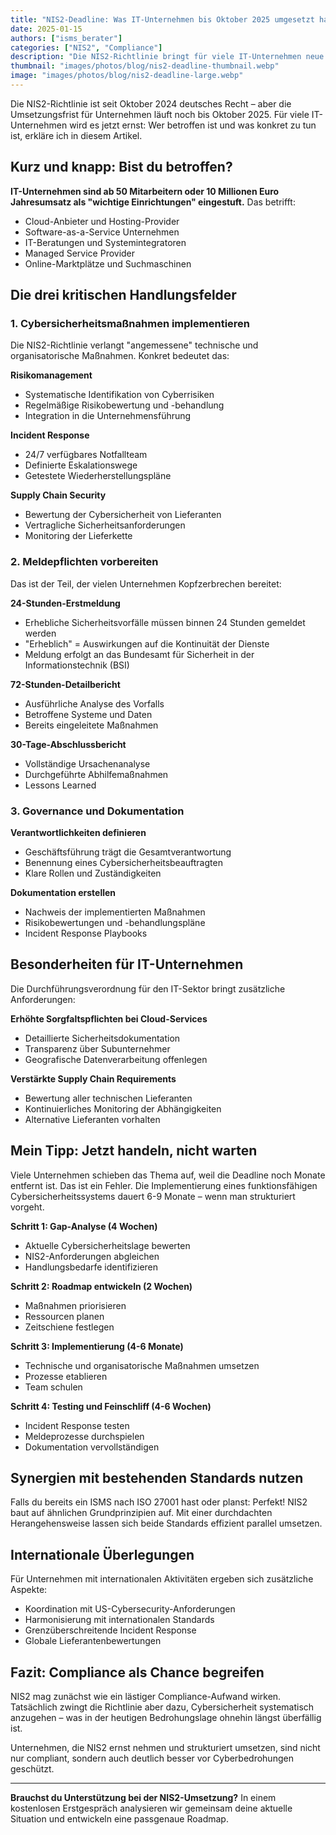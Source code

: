 ```yaml
---
title: "NIS2-Deadline: Was IT-Unternehmen bis Oktober 2025 umgesetzt haben müssen"
date: 2025-01-15
authors: ["isms_berater"]
categories: ["NIS2", "Compliance"]
description: "Die NIS2-Richtlinie bringt für viele IT-Unternehmen neue Cybersicherheitspflichten. Was du bis zur Deadline wissen und umsetzen musst."
thumbnail: "images/photos/blog/nis2-deadline-thumbnail.webp"
image: "images/photos/blog/nis2-deadline-large.webp"
---
```


Die NIS2-Richtlinie ist seit Oktober 2024 deutsches Recht – aber die Umsetzungsfrist für Unternehmen läuft noch bis Oktober 2025. Für viele IT-Unternehmen wird es jetzt ernst: Wer betroffen ist und was konkret zu tun ist, erkläre ich in diesem Artikel.

## Kurz und knapp: Bist du betroffen?

**IT-Unternehmen sind ab 50 Mitarbeitern oder 10 Millionen Euro Jahresumsatz als "wichtige Einrichtungen" eingestuft.** Das betrifft:

- Cloud-Anbieter und Hosting-Provider
- Software-as-a-Service Unternehmen  
- IT-Beratungen und Systemintegratoren
- Managed Service Provider
- Online-Marktplätze und Suchmaschinen

## Die drei kritischen Handlungsfelder

### 1. Cybersicherheitsmaßnahmen implementieren

Die NIS2-Richtlinie verlangt "angemessene" technische und organisatorische Maßnahmen. Konkret bedeutet das:

**Risikomanagement**
- Systematische Identifikation von Cyberrisiken
- Regelmäßige Risikobewertung und -behandlung
- Integration in die Unternehmensführung

**Incident Response**
- 24/7 verfügbares Notfallteam
- Definierte Eskalationswege
- Getestete Wiederherstellungspläne

**Supply Chain Security**
- Bewertung der Cybersicherheit von Lieferanten
- Vertragliche Sicherheitsanforderungen
- Monitoring der Lieferkette

### 2. Meldepflichten vorbereiten

Das ist der Teil, der vielen Unternehmen Kopfzerbrechen bereitet:

**24-Stunden-Erstmeldung**
- Erhebliche Sicherheitsvorfälle müssen binnen 24 Stunden gemeldet werden
- "Erheblich" = Auswirkungen auf die Kontinuität der Dienste
- Meldung erfolgt an das Bundesamt für Sicherheit in der Informationstechnik (BSI)

**72-Stunden-Detailbericht**
- Ausführliche Analyse des Vorfalls
- Betroffene Systeme und Daten
- Bereits eingeleitete Maßnahmen

**30-Tage-Abschlussbericht**
- Vollständige Ursachenanalyse
- Durchgeführte Abhilfemaßnahmen
- Lessons Learned

### 3. Governance und Dokumentation

**Verantwortlichkeiten definieren**
- Geschäftsführung trägt die Gesamtverantwortung
- Benennung eines Cybersicherheitsbeauftragten
- Klare Rollen und Zuständigkeiten

**Dokumentation erstellen**
- Nachweis der implementierten Maßnahmen
- Risikobewertungen und -behandlungspläne
- Incident Response Playbooks

## Besonderheiten für IT-Unternehmen

Die Durchführungsverordnung für den IT-Sektor bringt zusätzliche Anforderungen:

**Erhöhte Sorgfaltspflichten bei Cloud-Services**
- Detaillierte Sicherheitsdokumentation
- Transparenz über Subunternehmer
- Geografische Datenverarbeitung offenlegen

**Verstärkte Supply Chain Requirements**
- Bewertung aller technischen Lieferanten
- Kontinuierliches Monitoring der Abhängigkeiten
- Alternative Lieferanten vorhalten

## Mein Tipp: Jetzt handeln, nicht warten

Viele Unternehmen schieben das Thema auf, weil die Deadline noch Monate entfernt ist. Das ist ein Fehler. Die Implementierung eines funktionsfähigen Cybersicherheitssystems dauert 6-9 Monate – wenn man strukturiert vorgeht.

**Schritt 1: Gap-Analyse (4 Wochen)**
- Aktuelle Cybersicherheitslage bewerten
- NIS2-Anforderungen abgleichen
- Handlungsbedarfe identifizieren

**Schritt 2: Roadmap entwickeln (2 Wochen)**
- Maßnahmen priorisieren
- Ressourcen planen
- Zeitschiene festlegen

**Schritt 3: Implementierung (4-6 Monate)**
- Technische und organisatorische Maßnahmen umsetzen
- Prozesse etablieren
- Team schulen

**Schritt 4: Testing und Feinschliff (4-6 Wochen)**
- Incident Response testen
- Meldeprozesse durchspielen
- Dokumentation vervollständigen

## Synergien mit bestehenden Standards nutzen

Falls du bereits ein ISMS nach ISO 27001 hast oder planst: Perfekt! NIS2 baut auf ähnlichen Grundprinzipien auf. Mit einer durchdachten Herangehensweise lassen sich beide Standards effizient parallel umsetzen.

## Internationale Überlegungen

Für Unternehmen mit internationalen Aktivitäten ergeben sich zusätzliche Aspekte:
- Koordination mit US-Cybersecurity-Anforderungen
- Harmonisierung mit internationalen Standards
- Grenzüberschreitende Incident Response
- Globale Lieferantenbewertungen

## Fazit: Compliance als Chance begreifen

NIS2 mag zunächst wie ein lästiger Compliance-Aufwand wirken. Tatsächlich zwingt die Richtlinie aber dazu, Cybersicherheit systematisch anzugehen – was in der heutigen Bedrohungslage ohnehin längst überfällig ist.

Unternehmen, die NIS2 ernst nehmen und strukturiert umsetzen, sind nicht nur compliant, sondern auch deutlich besser vor Cyberbedrohungen geschützt.

---

**Brauchst du Unterstützung bei der NIS2-Umsetzung?** In einem kostenlosen Erstgespräch analysieren wir gemeinsam deine aktuelle Situation und entwickeln eine passgenaue Roadmap.